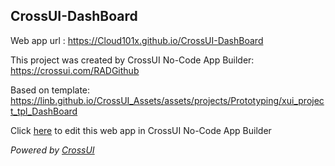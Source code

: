 ## CrossUI-DashBoard
Web app url : https://Cloud101x.github.io/CrossUI-DashBoard

This project was created by CrossUI No-Code App Builder: https://crossui.com/RADGithub

Based on template: https://linb.github.io/CrossUI_Assets/assets/projects/Prototyping/xui_project_tpl_DashBoard

Click [here](https://crossui.com/RADGithub/#!from=github&owner=Cloud101x&repo=CrossUI-DashBoard) to edit this web app in CrossUI No-Code App Builder

<i>Powered by [CrossUI](https://crossui.com)</i>
